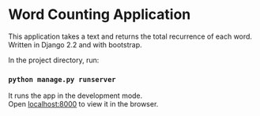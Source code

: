 # Word Counting Application

This application takes a text and returns the total recurrence of each word. Written in Django 2.2 and with bootstrap. 

In the project directory, run:

### `python manage.py runserver`

It runs the app in the development mode.<br>
Open [localhost:8000](localhost:3000) to view it in the browser.
